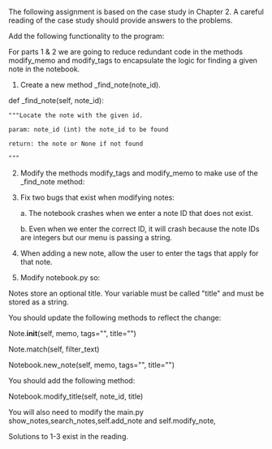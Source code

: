 The following assignment is based on the case study in Chapter 2.  A careful reading of the case study should provide answers to the problems.

Add the following functionality to the program:

For parts 1 & 2 we are going to reduce redundant code in the methods modify_memo and modify_tags to encapsulate the logic for finding a given note in the notebook.

 

1.  Create a new method _find_note(note_id).  

def _find_note(self, note_id):

    """Locate the note with the given id.

    param: note_id (int) the note_id to be found

    return: the note or None if not found

    """

2.  Modify the methods modify_tags and modify_memo to make use of the _find_note method:

3.  Fix two bugs that exist when modifying notes:

    a.  The notebook crashes when we enter a note ID that does not exist.

    b.  Even when we enter the correct ID, it will crash because the note IDs are integers but our menu is passing a string.

4.  When adding a new note, allow the user to enter the tags that apply for that note.

5. Modify notebook.py so:

Notes store an optional title. Your variable must be called "title" and must be stored as a string.  

You should update the following methods to reflect the change:

Note.__init__(self, memo, tags="", title="")

Note.match(self, filter_text)

Notebook.new_note(self, memo, tags="", title="")

You should add the following method:

Notebook.modify_title(self, note_id, title)

You will also need to modify the main.py
show_notes,search_notes,self.add_note and self.modify_note,
            



Solutions to 1-3 exist in the reading.